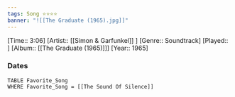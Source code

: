 ```yaml
---
tags: Song ⭐⭐⭐⭐ 
banner: "![[The Graduate (1965).jpg]]"
---
```

[Time:: 3:06]
[Artist:: [[Simon & Garfunkel]] ]
[Genre:: Soundtrack]
[Played:: ]
[Album:: [[The Graduate (1965)]]]
[Year:: 1965]
### Dates
````dataview
TABLE Favorite_Song
WHERE Favorite_Song = [[The Sound Of Silence]]
````